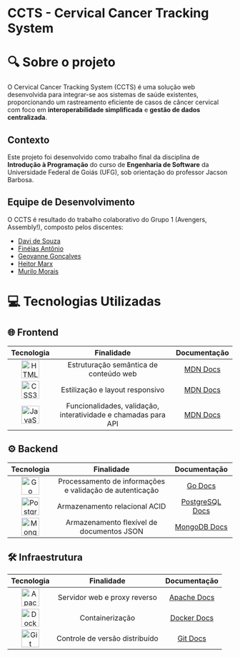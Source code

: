 # CCTS - Cervical Cancer Tracking System

# 🔍 Sobre o projeto

O Cervical Cancer Tracking System (CCTS) é uma solução web desenvolvida para integrar-se aos sistemas de saúde existentes, proporcionando um rastreamento eficiente de casos de câncer cervical com foco em **interoperabilidade simplificada** e **gestão de dados centralizada**.

## Contexto

Este projeto foi desenvolvido como trabalho final da disciplina de **Introdução à Programação** do curso de **Engenharia de Software** da Universidade Federal de Goiás (UFG), sob orientação do professor Jacson Barbosa.

## Equipe de Desenvolvimento

O CCTS é resultado do trabalho colaborativo do Grupo 1 (Avengers, Assembly!), composto pelos discentes:

* [Davi de Souza](https://github.com/sfDavi)
* [Finéias Antônio](https://github.com/FineiasAntonio)
* [Geovanne Gonçalves](https://github.com/Geovanne015)
* [Heitor Marx](https://github.com/Heitorvazeg)
* [Murilo Morais](https://github.com/mmoraisg)

# 💻 Tecnologias Utilizadas

## 🌐 Frontend
| Tecnologia | Finalidade | Documentação |
|:----------:|:----------:|:------------:|
| <div align="center"><a href="https://developer.mozilla.org/en-US/docs/Web/HTML" target="_blank" rel="noopener noreferrer"><img width="40" height="40" src="https://cdn.jsdelivr.net/gh/devicons/devicon/icons/html5/html5-original.svg" alt="HTML5" title="HTML5"></a></div> | <div align="center">Estruturação semântica de conteúdo web</div> | <div align="center">[MDN Docs](https://developer.mozilla.org/en-US/docs/Web/HTML)</div> |
| <div align="center"><a href="https://developer.mozilla.org/en-US/docs/Web/CSS" target="_blank" rel="noopener noreferrer"><img width="40" height="40" src="https://cdn.jsdelivr.net/gh/devicons/devicon/icons/css3/css3-original.svg" alt="CSS3" title="CSS3"></a></div> | <div align="center">Estilização e layout responsivo</div> | <div align="center">[MDN Docs](https://developer.mozilla.org/en-US/docs/Web/CSS)</div> |
| <div align="center"><a href="https://developer.mozilla.org/en-US/docs/Web/JavaScript" target="_blank" rel="noopener noreferrer"><img width="40" height="40" src="https://cdn.jsdelivr.net/gh/devicons/devicon/icons/javascript/javascript-original.svg" alt="JavaScript" title="JavaScript"></a></div> | <div align="center">Funcionalidades, validação, interatividade e chamadas para API</div> | <div align="center">[MDN Docs](https://developer.mozilla.org/en-US/docs/Web/JavaScript)</div> |

## ⚙️ Backend
| Tecnologia | Finalidade | Documentação |
|:----------:|:----------:|:------------:|
| <div align="center"><a href="https://go.dev/doc/" target="_blank" rel="noopener noreferrer"><img width="40" height="40" src="https://cdn.jsdelivr.net/gh/devicons/devicon/icons/go/go-original-wordmark.svg" alt="Go" title="Go"></a></div> | <div align="center">Processamento de informações e validação de autenticação</div> | <div align="center">[Go Docs](https://go.dev/doc/)</div> |
| <div align="center"><a href="https://www.postgresql.org/docs/" target="_blank" rel="noopener noreferrer"><img width="40" height="40" src="https://cdn.jsdelivr.net/gh/devicons/devicon/icons/postgresql/postgresql-original.svg" alt="PostgreSQL" title="PostgreSQL"></a></div> | <div align="center">Armazenamento relacional ACID</div> | <div align="center">[PostgreSQL Docs](https://www.postgresql.org/docs/)</div> |
| <div align="center"><a href="https://www.mongodb.com/docs/" target="_blank" rel="noopener noreferrer"><img width="40" height="40" src="https://cdn.jsdelivr.net/gh/devicons/devicon/icons/mongodb/mongodb-original.svg" alt="MongoDB" title="MongoDB"></a></div> | <div align="center">Armazenamento flexível de documentos JSON</div> | <div align="center">[MongoDB Docs](https://www.mongodb.com/docs/)</div> |

## 🛠️ Infraestrutura
| Tecnologia | Finalidade | Documentação |
|:----------:|:----------:|:------------:|
| <div align="center"><a href="https://httpd.apache.org/docs/" target="_blank" rel="noopener noreferrer"><img width="40" height="40" src="https://cdn.jsdelivr.net/gh/devicons/devicon/icons/apache/apache-original.svg" alt="Apache" title="Apache"></a></div> | <div align="center">Servidor web e proxy reverso</div> | <div align="center">[Apache Docs](https://httpd.apache.org/docs/)</div> |
| <div align="center"><a href="https://docs.docker.com/" target="_blank" rel="noopener noreferrer"><img width="40" height="40" src="https://cdn.jsdelivr.net/gh/devicons/devicon/icons/docker/docker-original.svg" alt="Docker" title="Docker"></a></div> | <div align="center">Containerização</div> | <div align="center">[Docker Docs](https://docs.docker.com/)</div> |
| <div align="center"><a href="https://git-scm.com/doc" target="_blank" rel="noopener noreferrer"><img width="40" height="40" src="https://cdn.jsdelivr.net/gh/devicons/devicon/icons/git/git-original.svg" alt="Git" title="Git"></a></div> | <div align="center">Controle de versão distribuído</div> | <div align="center">[Git Docs](https://git-scm.com/doc)</div> |
          
        
